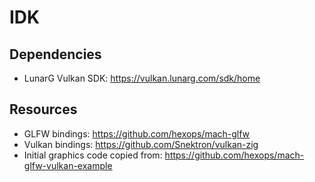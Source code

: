# IDK

## Dependencies
- LunarG Vulkan SDK: https://vulkan.lunarg.com/sdk/home

## Resources
- GLFW bindings: https://github.com/hexops/mach-glfw
- Vulkan bindings: https://github.com/Snektron/vulkan-zig
- Initial graphics code copied from: https://github.com/hexops/mach-glfw-vulkan-example
